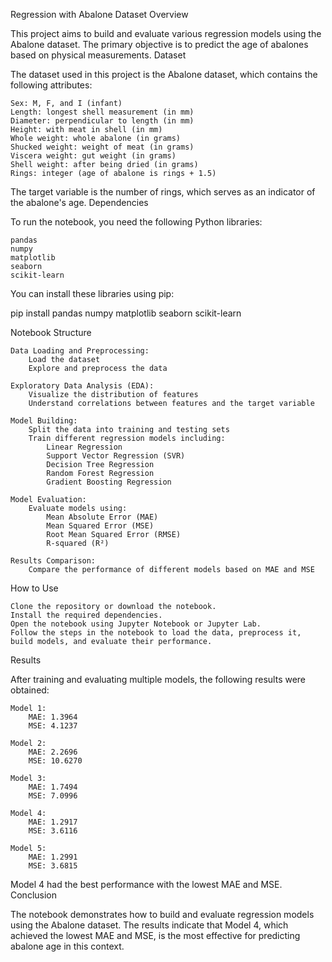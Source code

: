 Regression with Abalone Dataset
Overview

This project aims to build and evaluate various regression models using the Abalone dataset. The primary objective is to predict the age of abalones based on physical measurements.
Dataset

The dataset used in this project is the Abalone dataset, which contains the following attributes:

    Sex: M, F, and I (infant)
    Length: longest shell measurement (in mm)
    Diameter: perpendicular to length (in mm)
    Height: with meat in shell (in mm)
    Whole weight: whole abalone (in grams)
    Shucked weight: weight of meat (in grams)
    Viscera weight: gut weight (in grams)
    Shell weight: after being dried (in grams)
    Rings: integer (age of abalone is rings + 1.5)

The target variable is the number of rings, which serves as an indicator of the abalone's age.
Dependencies

To run the notebook, you need the following Python libraries:

    pandas
    numpy
    matplotlib
    seaborn
    scikit-learn

You can install these libraries using pip:

  pip install pandas numpy matplotlib seaborn scikit-learn

Notebook Structure

    Data Loading and Preprocessing:
        Load the dataset
        Explore and preprocess the data

    Exploratory Data Analysis (EDA):
        Visualize the distribution of features
        Understand correlations between features and the target variable

    Model Building:
        Split the data into training and testing sets
        Train different regression models including:
            Linear Regression
            Support Vector Regression (SVR)
            Decision Tree Regression
            Random Forest Regression
            Gradient Boosting Regression

    Model Evaluation:
        Evaluate models using:
            Mean Absolute Error (MAE)
            Mean Squared Error (MSE)
            Root Mean Squared Error (RMSE)
            R-squared (R²)

    Results Comparison:
        Compare the performance of different models based on MAE and MSE

How to Use

    Clone the repository or download the notebook.
    Install the required dependencies.
    Open the notebook using Jupyter Notebook or Jupyter Lab.
    Follow the steps in the notebook to load the data, preprocess it, build models, and evaluate their performance.

Results

After training and evaluating multiple models, the following results were obtained:

    Model 1:
        MAE: 1.3964
        MSE: 4.1237

    Model 2:
        MAE: 2.2696
        MSE: 10.6270

    Model 3:
        MAE: 1.7494
        MSE: 7.0996

    Model 4:
        MAE: 1.2917
        MSE: 3.6116

    Model 5:
        MAE: 1.2991
        MSE: 3.6815

Model 4 had the best performance with the lowest MAE and MSE.
Conclusion

The notebook demonstrates how to build and evaluate regression models using the Abalone dataset. The results indicate that Model 4, which achieved the lowest MAE and MSE, is the most effective for predicting abalone age in this context.
